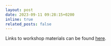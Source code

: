 ```yaml
---
layout: post
date: 2023-09-11 09:28:15+0200
inline: true
related_posts: false
---
```


Links to workshop materials can be found [here](/2023#materials).
